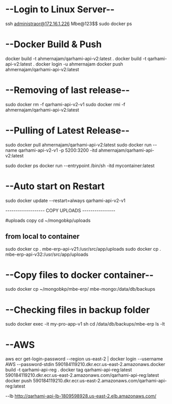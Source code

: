 # --Login to Linux Server--

ssh administraor@172.16.1.226
Mbe@123$$
sudo docker ps

# --Docker Build & Push

docker build -t ahmernajam/qarhami-api-v2:latest .
docker build -t qarhami-api-v2:latest .
docker login -u ahmernajam
docker push ahmernajam/qarhami-api-v2:latest

# --Removing of last release--

sudo docker rm -f qarhami-api-v2-v1
sudo docker rmi -f ahmernajam/qarhami-api-v2:latest

# --Pulling of Latest Release--

sudo docker pull ahmernajam/qarhami-api-v2:latest
sudo docker run --name qarhami-api-v2-v1 -p 5200:3200 -itd ahmernajam/qarhami-api-v2:latest

sudo docker ps
docker run --entrypoint /bin/sh -itd mycontainer:latest

# --Auto start on Restart

sudo docker update --restart=always qarhami-api-v2-v1

------------------- COPY UPLOADS ----------------

#uploads copy
cd ~/mongobkp/uploads

## from local to container

sudo docker cp . mbe-erp-api-v21:/usr/src/app/uploads
sudo docker cp . mbe-erp-api-v32:/usr/src/app/uploads

# --Copy files to docker container--

sudo docker cp ~/mongobkp/mbe-erp/ mbe-mongo:/data/db/backups

# --Checking files in backup folder

sudo docker exec -it my-pro-app-v1 sh
cd /data/db/backups/mbe-erp
ls -lt

# --AWS

aws ecr get-login-password --region us-east-2 | docker login --username AWS --password-stdin 590184119210.dkr.ecr.us-east-2.amazonaws.docker build -t qarhami-api-reg .
docker tag qarhami-api-reg:latest 590184119210.dkr.ecr.us-east-2.amazonaws.com/qarhami-api-reg:latest
docker push 590184119210.dkr.ecr.us-east-2.amazonaws.com/qarhami-api-reg:latest

--lb
http://qarhami-api-lb-1809598928.us-east-2.elb.amazonaws.com/
